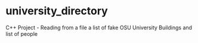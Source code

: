 # university_directory
C++ Project - Reading from a file a list of fake OSU University Buildings and list of people
